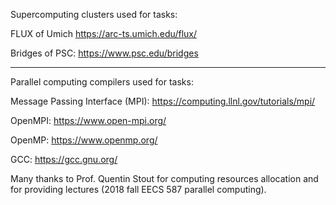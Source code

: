 Supercomputing clusters used for tasks: 

FLUX of Umich
https://arc-ts.umich.edu/flux/

Bridges of PSC:
https://www.psc.edu/bridges 

-------------------------

Parallel computing compilers used for tasks:

Message Passing Interface (MPI):
https://computing.llnl.gov/tutorials/mpi/

OpenMPI:
https://www.open-mpi.org/

OpenMP:
https://www.openmp.org/ 

GCC: 
https://gcc.gnu.org/ 

Many thanks to Prof. Quentin Stout for computing resources allocation and for providing lectures (2018 fall EECS 587 parallel computing). 